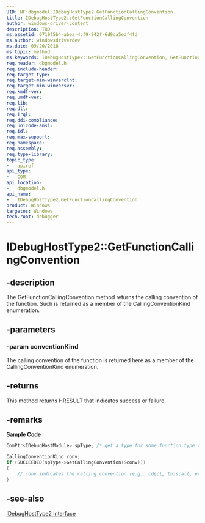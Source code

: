 ```yaml
---
UID: NF:dbgmodel.IDebugHostType2.GetFunctionCallingConvention
title: IDebugHostType2::GetFunctionCallingConvention
author: windows-driver-content
description: TBD
ms.assetid: 0719f5b4-abea-4cf9-942f-6d9da5edf4fd
ms.author: windowsdriverdev
ms.date: 09/20/2018 
ms.topic: method
ms.keywords: IDebugHostType2::GetFunctionCallingConvention, GetFunctionCallingConvention, IDebugHostType2.GetFunctionCallingConvention, IDebugHostType2::GetFunctionCallingConvention, IDebugHostType2.GetFunctionCallingConvention
req.header: dbgmodel.h
req.include-header:
req.target-type:
req.target-min-winverclnt:
req.target-min-winversvr:
req.kmdf-ver:
req.umdf-ver:
req.lib:
req.dll:
req.irql: 
req.ddi-compliance:
req.unicode-ansi:
req.idl:
req.max-support:
req.namespace:
req.assembly:
req.type-library: 
topic_type: 
-	apiref
api_type: 
-	COM
api_location: 
-	dbgmodel.h
api_name: 
-	IDebugHostType2.GetFunctionCallingConvention
product: Windows
targetos: Windows
tech.root: debugger
---
```


# IDebugHostType2::GetFunctionCallingConvention


## -description

The GetFunctionCallingConvention method returns the calling convention of the function. Such is returned as a member of the CallingConventionKind enumeration. 

## -parameters

### -param conventionKind
The calling convention of the function is returned here as a member of the CallingConventionKind enumeration.



## -returns
This method returns HRESULT that indicates success or failure.

## -remarks

**Sample Code**

```cpp
ComPtr<IDebugHostModule> spType; /* get a type for some function type (see FindTypeByName) */

CallingConventionKind conv;
if (SUCCEEDED(spType->GetCallingConvention(&conv)))
{
    // conv indicates the calling convention (e.g.: cdecl, thiscall, etc...)
}
```


## -see-also
[IDebugHostType2 interface](nn-dbgmodel-idebughosttype2.md)
